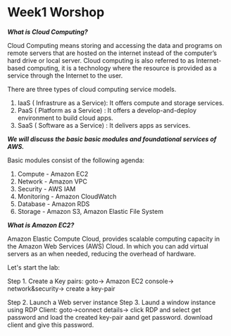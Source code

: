 <h1>Week1 Worshop</h1>

***What is Cloud Computing?***

Cloud Computing means storing and accessing the data and programs on remote servers that are hosted on the internet instead of the computer’s hard drive or local server. Cloud computing is also referred to as Internet-based computing, it is a technology where the resource is provided as a service through the Internet to the user.

There are three types of cloud computing service models.
1. IaaS ( Infrastrure as a Service): It offers compute and storage services.
2. PaaS ( Platform as a Service) : It offers a develop-and-deploy environment to build cloud apps.
3. SaaS ( Software as a Service) : It delivers apps as services.

 ***We will discuss the basic basic modules and foundational services of AWS.***

Basic modules consist of the following agenda:

1. Compute - Amazon EC2
2. Network - Amazon VPC
3. Security - AWS IAM
4. Monitoring - Amazon CloudWatch
5. Database - Amazon RDS
6. Storage - Amazon S3, Amazon Elastic File System

***What is Amazon EC2?***

Amazon Elastic Compute Cloud, provides scalable computing capacity in the Amazon Web Services (AWS) Cloud. In which you can add virtual servers as an when needed, reducing the overhead of hardware.

Let's start the lab:

Step 1. Create a Key pairs: goto-> Amazon EC2 console-> network&security-> create a key-pair

Step 2. Launch a Web server instance
Step 3. Laund a window instance using RDP Client: goto->connect details-> click RDP and select get password and load the created key-pair aand get password. download client and give this password.

   



